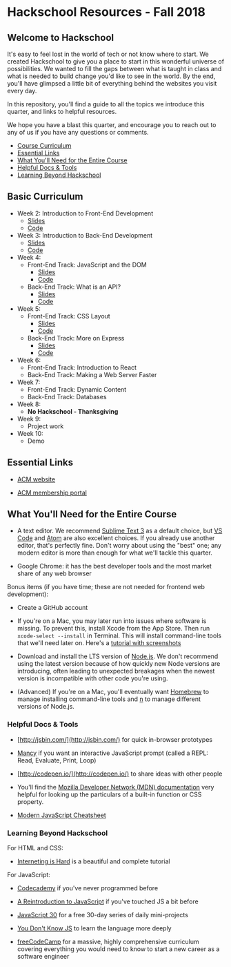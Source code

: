 # Hackschool Resources - Fall 2018

## Welcome to Hackschool 

It's easy to feel lost in the world of tech or not know where to start. We
created Hackschool to give you a place to start in this wonderful universe of
possibilities. We wanted to fill the gaps between what is taught in class and
what is needed to build change you'd like to see in the world. By the end, you'll have glimpsed a
little bit of everything behind the websites you visit every day.

In this repository, you'll find a guide to all the topics we introduce this
quarter, and links to helpful resources.

We hope you have a blast this quarter, and encourage you to reach out to any of
us if you have any questions or comments. 

<!-- MarkdownTOC autolink=true bracket="round" lowercase_only_ascii="false" -->
- [Course Curriculum](#basic-curriculum)
- [Essential Links](#essential-links)
- [What You'll Need for the Entire Course](#what-youll-need-for-the-entire-course)
- [Helpful Docs & Tools](#helpful-docs--tools)
- [Learning Beyond Hackschool](#learning-beyond-hackschool)

<!-- /MarkdownTOC -->

## Basic Curriculum

* Week 2: Introduction to Front-End Development
    * [Slides](tinyurl.com/hackschool2018-1)
    * [Code](https://github.com/uclaacm/hackschool-f18/tree/master/session-1-intro-to-frontend)
* Week 3: Introduction to Back-End Development
    * [Slides](https://docs.google.com/presentation/d/1f2YdVe9gbkP83kAOFP5meZzc8fRnLBHKbu-rrXq9eSc/edit#slide=id.g4210d45da8_0_259)
    * [Code](https://github.com/uclaacm/hackschool-f18/tree/master/session-2-intro-to-backend)
* Week 4:
    - Front-End Track: JavaScript and the DOM
        * [Slides](http://tinyurl.com/hackschool-f1)
        * [Code](https://github.com/uclaacm/hackschool-f18/tree/master/session-3-frontend-dom)
    - Back-End Track: What is an API?
        * [Slides](http://tinyurl.com/hackschool-b1)
        * [Code](https://github.com/uclaacm/hackschool-f18/tree/master/session-3-backend-api)
* Week 5:
    - Front-End Track: CSS Layout
        * [Slides](http://tinyurl.com/hackschool-f2)
        * [Code](https://github.com/uclaacm/hackschool-f18/tree/master/session-4-frontend-css-layout)
    - Back-End Track: More on Express
        * [Slides](http://tinyurl.com/hackschool-b2)
        * [Code](https://github.com/uclaacm/hackschool-f18/tree/master/session-4-backend-express)
* Week 6:
   - Front-End Track: Introduction to React
   - Back-End Track: Making a Web Server Faster
* Week 7:
   - Front-End Track: Dynamic Content
   - Back-End Track: Databases
* Week 8:
   - **No Hackschool - Thanksgiving**
* Week 9:
   - Project work
* Week 10:
   - Demo

## Essential Links 

* [ACM website](http://www.uclaacm.com/)

* [ACM membership portal](https://members.uclaacm.com/login)



## What You'll Need for the Entire Course

* A text editor. We recommend [Sublime Text 3](https://www.sublimetext.com/) as
  a default choice, but [VS Code](https://code.visualstudio.com/) and
  [Atom](https://atom.io/) are also excellent choices. If you already use
  another editor, that's perfectly fine. Don't worry about using the "best"
  one; any modern editor is more than enough for what we'll tackle this
  quarter.

* Google Chrome: it has the best developer tools and the most market share of
  any web browser

Bonus items (if you have time; these are not needed for frontend web development): 

* Create a GitHub account

* If you're on a Mac, you may later run into issues where software is missing.
  To prevent this, install Xcode from the App Store. Then run `xcode-select --install` in Terminal. This will install command-line tools that we'll need
  later on. Here's a [tutorial with screenshots](http://osxdaily.com/2014/02/12/install-command-line-tools-mac-os-x/)

* Download and install the LTS version of [Node.js](https://nodejs.org/en/). 
  We don't recommend using the latest version because of how quickly new Node
  versions are introducing, often leading to unexpected breakages when the
  newest version is incompatible with other code you're using.

* (Advanced) If you're on a Mac, you'll eventually want
  [Homebrew](https://brew.sh/) to manage installing command-line tools and
  [n](https://github.com/tj/n) to manage different versions of Node.js.

### Helpful Docs & Tools

* [http://jsbin.com/](http://jsbin.com/) for quick in-browser prototypes

* [Mancy](https://github.com/princejwesley/Mancy) if you want an interactive
  JavaScript prompt (called a REPL: Read, Evaluate, Print, Loop)

* [http://codepen.io/](http://codepen.io/) to share ideas with other people

* You'll find the [Mozilla Developer Network (MDN) documentation](https://developer.mozilla.org/en-US/docs/Web) very helpful
for looking up the particulars of a built-in function or CSS property.

* [Modern JavaScript Cheatsheet](https://github.com/mbeaudru/modern-js-cheatsheet/blob/master/readme.md)


### Learning Beyond Hackschool

For HTML and CSS:

* [Interneting is Hard](https://internetingishard.com/) is a beautiful and complete tutorial

For JavaScript: 

* [Codecademy](https://www.codecademy.com/learn/introduction-to-javascript) if you've never programmed before

* [A Reintroduction to JavaScript](https://developer.mozilla.org/en-US/docs/Web/JavaScript/A_re-introduction_to_JavaScript) if you've touched JS a bit before

* [JavaScript 30](https://javascript30.com/) for a free 30-day series of daily
  mini-projects

* [You Don't Know JS](https://github.com/getify/You-Dont-Know-JS) to learn the language more deeply

* [freeCodeCamp](https://www.freecodecamp.org/map) for a massive, highly comprehensive curriculum covering everything you would need to know to start a new career as a software engineer

